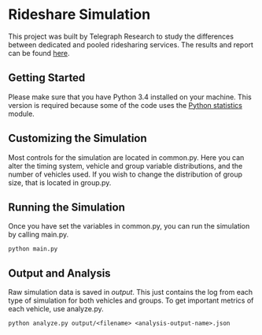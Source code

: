 Rideshare Simulation
===========

This project was built by Telegraph Research to study the differences between dedicated and pooled ridesharing services. The results and report can be found [here](http://www.telegraphresearch.com/articles/).

## Getting Started
Please make sure that you have Python 3.4 installed on your machine. This version is required because some of the code uses the [Python statistics](https://docs.python.org/3/library/statistics.html) module.

## Customizing the Simulation

Most controls for the simulation are located in common.py. Here you can alter the timing system, vehicle and group variable distributions, and the number of vehicles used. If you wish to change the distribution of group size, that is located in group.py.

## Running the Simulation

Once you have set the variables in common.py, you can run the simulation by calling main.py.

```
python main.py
```

## Output and Analysis

Raw simulation data is saved in _output_. This just contains the log from each type of simulation for both vehicles and groups. To get important metrics of each vehicle, use analyze.py.

```
python analyze.py output/<filename> <analysis-output-name>.json
```

